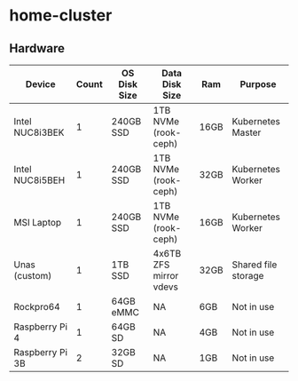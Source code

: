 # home-cluster

## Hardware

| Device          | Count | OS Disk Size | Data Disk Size         | Ram  | Purpose             |
| --------------- | ----- | ------------ | ---------------------- | ---- | ------------------- |
| Intel NUC8i3BEK | 1     | 240GB SSD    | 1TB NVMe (rook-ceph)   | 16GB | Kubernetes Master   |
| Intel NUC8i5BEH | 1     | 240GB SSD    | 1TB NVMe (rook-ceph)   | 32GB | Kubernetes Worker   |
| MSI Laptop      | 1     | 240GB SSD    | 1TB NVMe (rook-ceph)   | 16GB | Kubernetes Worker   |
| Unas (custom)   | 1     | 1TB SSD      | 4x6TB ZFS mirror vdevs | 32GB | Shared file storage |
| Rockpro64       | 1     | 64GB eMMC    | NA                     | 6GB  | Not in use          |
| Raspberry Pi 4  | 1     | 64GB SD      | NA                     | 4GB  | Not in use          |
| Raspberry Pi 3B | 2     | 32GB SD      | NA                     | 1GB  | Not in use          |
